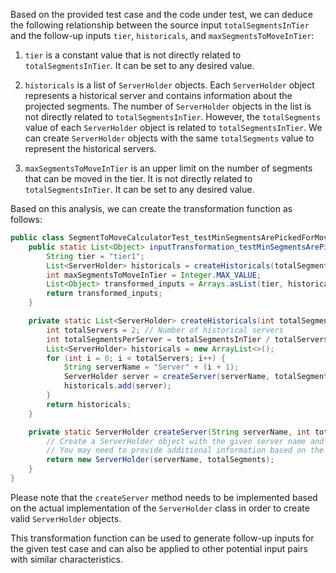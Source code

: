 Based on the provided test case and the code under test, we can deduce the following relationship between the source input `totalSegmentsInTier` and the follow-up inputs `tier`, `historicals`, and `maxSegmentsToMoveInTier`:

1. `tier` is a constant value that is not directly related to `totalSegmentsInTier`. It can be set to any desired value.

2. `historicals` is a list of `ServerHolder` objects. Each `ServerHolder` object represents a historical server and contains information about the projected segments. The number of `ServerHolder` objects in the list is not directly related to `totalSegmentsInTier`. However, the `totalSegments` value of each `ServerHolder` object is related to `totalSegmentsInTier`. We can create `ServerHolder` objects with the same `totalSegments` value to represent the historical servers.

3. `maxSegmentsToMoveInTier` is an upper limit on the number of segments that can be moved in the tier. It is not directly related to `totalSegmentsInTier`. It can be set to any desired value.

Based on this analysis, we can create the transformation function as follows:

```java
public class SegmentToMoveCalculatorTest_testMinSegmentsArePickedForMoveWhenNoSkew {
    public static List<Object> inputTransformation_testMinSegmentsArePickedForMoveWhenNoSkew(int totalSegmentsInTier) {
        String tier = "tier1";
        List<ServerHolder> historicals = createHistoricals(totalSegmentsInTier);
        int maxSegmentsToMoveInTier = Integer.MAX_VALUE;
        List<Object> transformed_inputs = Arrays.asList(tier, historicals, maxSegmentsToMoveInTier);
        return transformed_inputs;
    }

    private static List<ServerHolder> createHistoricals(int totalSegmentsInTier) {
        int totalServers = 2; // Number of historical servers
        int totalSegmentsPerServer = totalSegmentsInTier / totalServers;
        List<ServerHolder> historicals = new ArrayList<>();
        for (int i = 0; i < totalServers; i++) {
            String serverName = "Server" + (i + 1);
            ServerHolder server = createServer(serverName, totalSegmentsPerServer);
            historicals.add(server);
        }
        return historicals;
    }

    private static ServerHolder createServer(String serverName, int totalSegments) {
        // Create a ServerHolder object with the given server name and total segments
        // You may need to provide additional information based on the actual implementation of ServerHolder class
        return new ServerHolder(serverName, totalSegments);
    }
}
```

Please note that the `createServer` method needs to be implemented based on the actual implementation of the `ServerHolder` class in order to create valid `ServerHolder` objects.

This transformation function can be used to generate follow-up inputs for the given test case and can also be applied to other potential input pairs with similar characteristics.